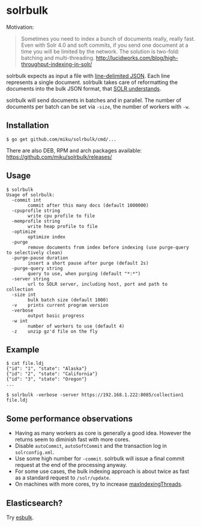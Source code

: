 solrbulk
========

Motivation:

> Sometimes you need to index a bunch of documents really, really fast.
  Even with Solr 4.0 and soft commits, if you send one document at a time
  you will be limited by the network. The solution is two-fold: batching
  and multi-threading. http://lucidworks.com/blog/high-throughput-indexing-in-solr/

solrbulk expects as input a file with [line-delimited JSON](https://en.wikipedia.org/wiki/JSON_Streaming#Line_delimited_JSON). Each line represents a single document. solrbulk takes care of reformatting the documents into the bulk JSON format, that [SOLR understands](https://cwiki.apache.org/confluence/display/solr/Uploading+Data+with+Index+Handlers#UploadingDatawithIndexHandlers-JSONFormattedIndexUpdates).

solrbulk will send documents in batches and in parallel. The number of documents per batch can be set via `-size`, the number of workers with `-w`.

Installation
------------

    $ go get github.com/miku/solrbulk/cmd/...

There are also DEB, RPM and arch packages available: https://github.com/miku/solrbulk/releases/

Usage
-----

    $ solrbulk
    Usage of solrbulk:
      -commit int
        	commit after this many docs (default 1000000)
      -cpuprofile string
        	write cpu profile to file
      -memprofile string
        	write heap profile to file
      -optimize
        	optimize index
      -purge
        	remove documents from index before indexing (use purge-query to selectively clean)
      -purge-pause duration
        	insert a short pause after purge (default 2s)
      -purge-query string
        	query to use, when purging (default "*:*")
      -server string
        	url to SOLR server, including host, port and path to collection
      -size int
        	bulk batch size (default 1000)
      -v	prints current program version
      -verbose
        	output basic progress
      -w int
        	number of workers to use (default 4)
      -z	unzip gz'd file on the fly

Example
-------

    $ cat file.ldj
    {"id": "1", "state": "Alaska"}
    {"id": "2", "state": "California"}
    {"id": "3", "state": "Oregon"}
    ...

    $ solrbulk -verbose -server https://192.168.1.222:8085/collection1 file.ldj

Some performance observations
-----------------------------

* Having as many workers as core is generally a good idea. However the returns seem to diminish fast with more cores.
* Disable `autoCommit`, `autoSoftCommit` and the transaction log in `solrconfig.xml`.
* Use some high number for `-commit`. solrbulk will issue a final commit request at the end of the processing anyway.
* For some use cases, the bulk indexing approach is about twice as fast as a standard request to `/solr/update`.
* On machines with more cores, try to increase [maxIndexingThreads](https://cwiki.apache.org/confluence/display/solr/IndexConfig+in+SolrConfig).

Elasticsearch?
--------------

Try [esbulk](https://github.com/miku/esbulk).
